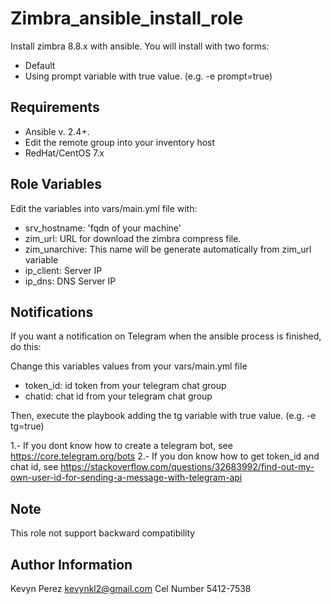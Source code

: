 Zimbra_ansible_install_role
=========
Install zimbra 8.8.x with ansible. You will install with two forms:

- Default
- Using prompt variable with true value. (e.g. -e prompt=true)

Requirements
------------

- Ansible v. 2.4+.
- Edit the remote group into your inventory host
- RedHat/CentOS 7.x

Role Variables
--------------

Edit the variables into vars/main.yml file with:

- srv_hostname: 'fqdn of your machine'
- zim_url: URL for download the zimbra compress file.
- zim_unarchive: This name will be generate automatically from zim_url variable
- ip_client: Server IP
- ip_dns: DNS Server IP

Notifications
-------------

If you want a notification on Telegram when the ansible process is finished, do this:

Change this variables values from your vars/main.yml file

- token_id: id token from your telegram chat group
- chatid: chat id from your telegram chat group

Then, execute the playbook adding the tg variable with true value. (e.g. -e tg=true)

1.- If you dont know how to create a telegram bot, see https://core.telegram.org/bots
2.- If you don know how to get token_id and chat id, see https://stackoverflow.com/questions/32683992/find-out-my-own-user-id-for-sending-a-message-with-telegram-api

## Note
This role not support backward compatibility


Author Information
------------------

Kevyn Perez kevynkl2@gmail.com
Cel Number 5412-7538
